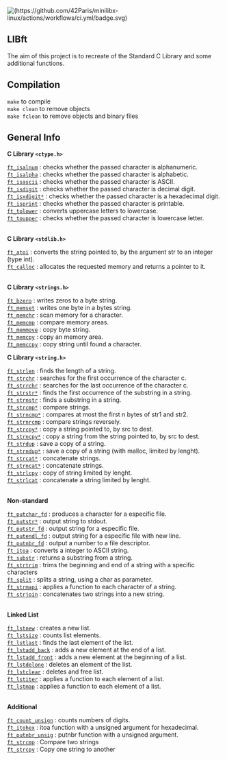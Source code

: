 ![(https://github.com/42Paris/minilibx-linux/actions/workflows/ci.yml/badge.svg)](https://img.shields.io/badge/norminette-100%25-green)

## LIBft

The aim of this project is to recreate of the Standard C Library and some additional functions.

## Compilation

`make` to compile <br>
`make clean` to remove objects <br>
`make fclean` to remove objects and binary files <br>

## General Info

**C Library  `<ctype.h>`**

<a href="https://github.com/carlarfranca/42Projects/blob/dfd1e1a7d0b7a9b3470a99777464cf39d1690d7d/ft_libft/Libft_Commented/ft_atoi.c"><code>ft_isalnum</code></a> : checks whether the passed character is alphanumeric.<br>
<a href="https://github.com/carlarfranca/42Projects/blob/58e1c1574f0131f28a9cf9de7ccab5d3cc01e606/ft_libft/Libft_Commented/ft_isalpha.c"><code>ft_isalpha</code></a> : checks whether the passed character is alphabetic.<br>
<a href="https://github.com/carlarfranca/42Projects/blob/8717f6ee7b3f62bac5b995d3cb67d444b2bf4b82/ft_libft/Libft_Commented/ft_isascii.c"><code>ft_isascii</code></a> : checks whether the passed character is ASCII.<br>
<a href="https://github.com/carlarfranca/42Projects/blob/8717f6ee7b3f62bac5b995d3cb67d444b2bf4b82/ft_libft/Libft_Commented/ft_isdigit.c"><code>ft_isdigit</code></a> : checks whether the passed character is decimal digit.<br>
<a href="https://github.com/CarlarFranca/42Projects/blob/main/ft_libft/Libft_Commented/ft_isxdigit.c"><code>ft_isxdigit*</code></a> : checks whether the passed character is a hexadecimal digit.<br>
<a href="https://github.com/carlarfranca/42Projects/blob/8717f6ee7b3f62bac5b995d3cb67d444b2bf4b82/ft_libft/Libft_Commented/ft_isprint.c"><code>ft_isprint</code></a> : checks whether the passed character is printable.<br>
<a href="https://github.com/carlarfranca/42Projects/blob/8717f6ee7b3f62bac5b995d3cb67d444b2bf4b82/ft_libft/Libft_Commented/ft_tolower.c"><code>ft_tolower</code></a> : converts uppercase letters to lowercase.<br>
<a href="https://github.com/carlarfranca/42Projects/blob/8717f6ee7b3f62bac5b995d3cb67d444b2bf4b82/ft_libft/Libft_Commented/ft_toupper.c"><code>ft_toupper</code></a> : checks whether the passed character is lowercase letter.<br>
<br>

**C Library  ``` <stdlib.h> ```** 

<a href="https://github.com/carlarfranca/42Projects/blob/8717f6ee7b3f62bac5b995d3cb67d444b2bf4b82/ft_libft/Libft_Commented/ft_atoi.c"><code>ft_atoi</code></a> : converts the string pointed to, by the argument str to an integer (type int). <br>
<a href="https://github.com/carlarfranca/42Projects/blob/8717f6ee7b3f62bac5b995d3cb67d444b2bf4b82/ft_libft/Libft_Commented/ft_calloc.c"><code>ft_calloc</code></a> : allocates the requested memory and returns a pointer to it. <br>
<br>

**C Library ``` <strings.h> ```**

<a href="https://github.com/carlarfranca/42Projects/blob/8717f6ee7b3f62bac5b995d3cb67d444b2bf4b82/ft_libft/Libft_Commented/ft_bzero.c"><code>ft_bzero</code></a> : writes zeros to a byte string. <br>
<a href="https://github.com/carlarfranca/42Projects/blob/8717f6ee7b3f62bac5b995d3cb67d444b2bf4b82/ft_libft/Libft_Commented/ft_memset.c"><code>ft_memset</code></a> : writes one byte in a bytes string. <br>
<a href="https://github.com/CarlarFranca/42Projects/blob/main/ft_libft/Libft_Commented/ft_memchr.c"><code>ft_memchr</code></a> : scan memory for a character. <br>
<a href="https://github.com/CarlarFranca/42Projects/blob/main/ft_libft/Libft_Commented/ft_memcmp.c"><code>ft_memcmp</code></a> : compare memory areas. <br>
<a href="https://github.com/CarlarFranca/42Projects/blob/main/ft_libft/Libft_Commented/ft_memmove.c"><code>ft_memmove</code></a> : copy byte string. <br>
<a href="https://github.com/CarlarFranca/42Projects/blob/main/ft_libft/Libft_Commented/ft_memcpy.c"><code>ft_memcpy</code></a> : copy an memory area. <br>
<a href="https://github.com/CarlarFranca/42Projects/blob/main/ft_libft/Libft_Commented/ft_memccpy.c"><code>ft_memccpy</code></a> : copy string until found a character. <br>


**C Library ``` <string.h> ```**

<a href="https://github.com/CarlarFranca/42Projects/blob/main/ft_libft/Libft_Commented/ft_strlen.c"><code>ft_strlen</code></a> : finds the length of a string. <br>
<a href="https://github.com/CarlarFranca/42Projects/blob/main/ft_libft/Libft_Commented/ft_strchr.c"><code>ft_strchr</code></a> : searches for the first occurrence of the character c. <br>
<a href="https://github.com/CarlarFranca/42Projects/blob/main/ft_libft/Libft_Commented/ft_strrchr.c"><code>ft_strrchr</code></a> : searches for the last occurrence of the character c. <br>
<a href="https://github.com/CarlarFranca/42Projects/blob/main/ft_libft/Libft_Commented/ft_strstr.c"><code>ft_strstr*</code></a> : finds the first  occurrence of the substring in a string. <br>
<a href="https://github.com/CarlarFranca/42Projects/blob/main/ft_libft/Libft_Commented/ft_strnstr.c"><code>ft_strnstr</code></a> : finds a substring in a string. <br>
<a href="https://github.com/CarlarFranca/42Projects/blob/main/ft_libft/Libft_Commented/ft_strcmp.c"><code>ft_strcmp*</code></a> : compare strings. <br>
<a href="https://github.com/CarlarFranca/42Projects/blob/main/ft_libft/Libft_Commented/ft_strncmp.c"><code>ft_strncmp*</code></a> : compares at most the first n bytes of str1 and str2. <br>
<a href="https://github.com/CarlarFranca/42Projects/blob/main/ft_libft/Libft_Commented/ft_strncmp.c"><code>ft_strnrcmp</code></a> : compare strings reversely. <br>
<a href="https://github.com/CarlarFranca/42Projects/blob/main/ft_libft/Libft_Commented/ft_strcpy.c"><code>ft_strcpy*</code></a> : copy a string pointed to, by src to dest.<br>
<a href="https://github.com/CarlarFranca/42Projects/blob/main/ft_libft/Libft_Commented/ft_strncpy.c"><code>ft_strncpy*</code></a> : copy a string from the string pointed to, by src to dest.<br>
<a href="https://github.com/CarlarFranca/42Projects/blob/main/ft_libft/Libft_Commented/ft_strdup.c"><code>ft_strdup</code></a> : save a copy of a string.<br>
<a href="https://github.com/CarlarFranca/42Projects/blob/main/ft_libft/Libft_Commented/ft_strndup.c"><code>ft_strndup*</code></a> : save a copy of a string (with malloc, limited by lenght). <br>
<a href="https://github.com/CarlarFranca/42Projects/blob/main/ft_libft/Libft_Commented/ft_strcat.c"><code>ft_strcat*</code></a> : concatenate strings.<br>
<a href="https://github.com/CarlarFranca/42Projects/blob/main/ft_libft/Libft_Commented/ft_strncat.c"><code>ft_strncat*</code></a> : concatenate strings.<br>
<a href="https://github.com/CarlarFranca/42Projects/blob/main/ft_libft/Libft_Commented/ft_strlcpy.c"><code>ft_strlcpy</code></a> : copy of string limited by lenght.<br>
<a href="https://github.com/CarlarFranca/42Projects/blob/main/ft_libft/Libft_Commented/ft_strlcat.c"><code>ft_strlcat</code></a> : concatenate a string limited by lenght.<br>
<br>

**Non-standard**

<a href="https://github.com/CarlarFranca/42Projects/blob/main/ft_libft/Libft_Commented/ft_putchar_fd.c"><code>ft_putchar_fd</code></a> : produces a character for a especific file. <br>
<a href="https://github.com/carlarfranca/42Projects/blob/main/basecamp/c01/ft_putstr.c"><code>ft_putstr*</code></a> : output string to stdout.<br>
<a href="https://github.com/CarlarFranca/42Projects/blob/main/ft_libft/Libft_Commented/ft_putstr_fd.c"><code>ft_putstr_fd</code></a> : output string for a especific file.<br>
<a href="https://github.com/CarlarFranca/42Projects/blob/main/ft_libft/Libft_Commented/ft_putendl_fd.c"><code>ft_putendl_fd</code></a> : output string for a especific file with new line. <br>
<a href="https://github.com/CarlarFranca/42Projects/blob/main/ft_libft/Libft_Commented/ft_putnbr_fd.c"><code>ft_putnbr_fd</code></a> : output a number to a file descriptor. <br>
<a href="https://github.com/CarlarFranca/42Projects/blob/main/ft_libft/Libft_Commented/ft_itoa.c"><code>ft_itoa</code></a> : converts a integer to ASCII string. <br>
<a href="https://github.com/CarlarFranca/42Projects/blob/main/ft_libft/Libft_Commented/ft_substr.c"><code>ft_substr</code></a> : returns a substring from a string. <br>
<a href="https://github.com/CarlarFranca/42Projects/blob/main/ft_libft/Libft_Commented/ft_strtrim.c"><code>ft_strtrim</code></a> : trims the beginning and end of a string with a specific characters <br>
<a href="https://github.com/carlarfranca/42Projects/blob/main/ft_libft/Libft_Commented/ft_split.c"><code>ft_split</code></a> : splits a string, using a char as parameter. <br>
<a href="https://github.com/CarlarFranca/42Projects/blob/main/ft_libft/Libft_Commented/ft_strmapi.c"><code>ft_strmapi</code></a> : applies a function to each character of a string. <br>
<a href="https://github.com/CarlarFranca/42Projects/blob/main/ft_libft/Libft_Commented/ft_strjoin.c"><code>ft_strjoin</code></a> : concatenates two strings into a new string. <br>
<br>

**Linked List**

<a href="https://github.com/CarlarFranca/42Projects/blob/main/ft_libft/Libft_Commented/ft_lstnew.c"><code>ft_lstnew</code></a> : creates a new list. <br>
<a href="https://github.com/CarlarFranca/42Projects/blob/main/ft_libft/Libft_Commented/ft_lstsize.c"><code>ft_lstsize</code></a> : counts list elements. <br>
<a href="https://github.com/CarlarFranca/42Projects/blob/main/ft_libft/Libft_Commented/ft_lstlast.c"><code>ft_lstlast</code></a> : finds the last element of the list. <br>
<a href="https://github.com/CarlarFranca/42Projects/blob/main/ft_libft/Libft_Commented/ft_lstadd_back.c"><code>ft_lstadd_back</code></a> : adds a new element at the end of a list. <br>
<a href="https://github.com/CarlarFranca/42Projects/blob/main/ft_libft/Libft_Commented/ft_lstadd_front.c"><code>ft_lstadd_front</code></a> : adds a new element at the beginning of a list. <br>
<a href="https://github.com/CarlarFranca/42Projects/blob/main/ft_libft/Libft_Commented/ft_lstdelone.c)"><code>ft_lstdelone</code></a> : deletes an element of the list. <br>
<a href="https://github.com/CarlarFranca/42Projects/blob/main/ft_libft/Libft_Commented/ft_lstclear.c"><code>ft_lstclear</code></a> : deletes and free list. <br>
<a href="https://github.com/CarlarFranca/42Projects/blob/main/ft_libft/Libft_Commented/ft_lstiter.c"><code>ft_lstiter</code></a> : applies a function to each element of a list. <br>
<a href="https://github.com/CarlarFranca/42Projects/blob/main/ft_libft/Libft_Commented/ft_lstmap.c"><code>ft_lstmap</code></a> : applies a function to each element of a list. <br>
<br>

**Additional** 

<a href="https://github.com/CarlarFranca/42Projects/blob/main/ft_printf/libft/ft_count_unsign.c"><code>ft_count_unsign</code></a> : counts numbers of digits. <br>
<a href="https://github.com/CarlarFranca/42Projects/blob/main/ft_printf/libft/ft_itohex.c"><code>ft_itohex</code></a> : itoa function with a unsigned argument for hexadecimal. <br>
<a href="https://github.com/CarlarFranca/42Projects/blob/main/ft_printf/libft/ft_putnbr_unsig.c"><code>ft_putnbr_unsig</code></a> : putnbr function with a unsigned argument. <br>
<a href="https://github.com/carlarfranca/42Projects/blob/cb146a59bde13cfb0ab3e797c44126e614f0cbed/ft_libft/Libft_Commented/ft_strcmp.c"><code>ft_strcmp</code></a> : Compare two strings  <br>
<a href="https://github.com/carlarfranca/42Projects/blob/83136e84bb1e48358ddab4064336bd90dd313dba/ft_libft/Libft_Commented/ft_strcpy.c"><code>ft_strcpy</code></a> : Copy one string to another <br>
